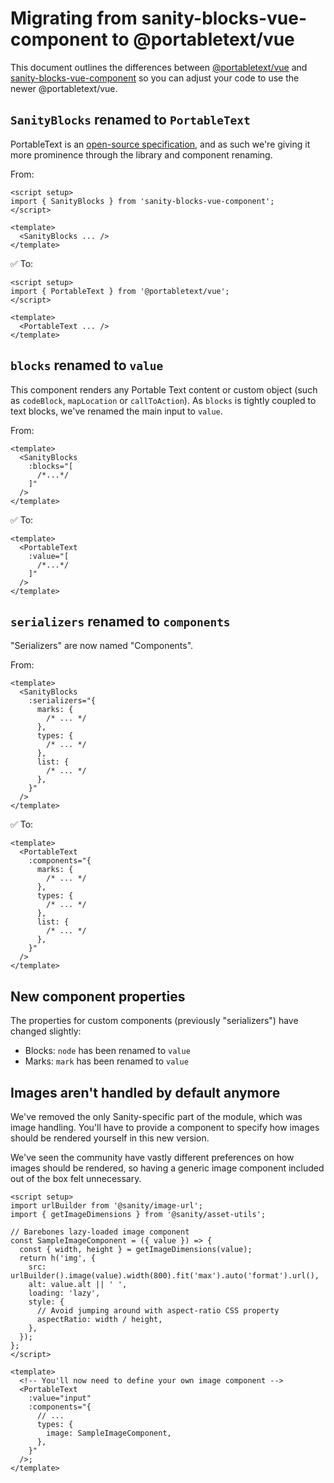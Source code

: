 # Migrating from sanity-blocks-vue-component to @portabletext/vue

This document outlines the differences between [@portabletext/vue](https://www.npmjs.com/package/@portabletext/vue) and [sanity-blocks-vue-component](https://www.npmjs.com/package/sanity-blocks-vue-component) so you can adjust your code to use the newer @portabletext/vue.

## `SanityBlocks` renamed to `PortableText`

PortableText is an [open-source specification](https://portabletext.org/), and as such we're giving it more prominence through the library and component renaming.

From:

```vue
<script setup>
import { SanityBlocks } from 'sanity-blocks-vue-component';
</script>

<template>
  <SanityBlocks ... />
</template>
```

✅ To:

```vue
<script setup>
import { PortableText } from '@portabletext/vue';
</script>

<template>
  <PortableText ... />
</template>
```

## `blocks` renamed to `value`

This component renders any Portable Text content or custom object (such as `codeBlock`, `mapLocation` or `callToAction`). As `blocks` is tightly coupled to text blocks, we've renamed the main input to `value`.

From:

```vue
<template>
  <SanityBlocks
    :blocks="[
      /*...*/
    ]"
  />
</template>
```

✅ To:

```vue
<template>
  <PortableText
    :value="[
      /*...*/
    ]"
  />
</template>
```

## `serializers` renamed to `components`

"Serializers" are now named "Components".

From:

```vue
<template>
  <SanityBlocks
    :serializers="{
      marks: {
        /* ... */
      },
      types: {
        /* ... */
      },
      list: {
        /* ... */
      },
    }"
  />
</template>
```

✅ To:

```vue
<template>
  <PortableText
    :components="{
      marks: {
        /* ... */
      },
      types: {
        /* ... */
      },
      list: {
        /* ... */
      },
    }"
  />
</template>
```

## New component properties

The properties for custom components (previously "serializers") have changed slightly:

- Blocks: `node` has been renamed to `value`
- Marks: `mark` has been renamed to `value`

## Images aren't handled by default anymore

We've removed the only Sanity-specific part of the module, which was image handling. You'll have to provide a component to specify how images should be rendered yourself in this new version.

We've seen the community have vastly different preferences on how images should be rendered, so having a generic image component included out of the box felt unnecessary.

```vue
<script setup>
import urlBuilder from '@sanity/image-url';
import { getImageDimensions } from '@sanity/asset-utils';

// Barebones lazy-loaded image component
const SampleImageComponent = ({ value }) => {
  const { width, height } = getImageDimensions(value);
  return h('img', {
    src: urlBuilder().image(value).width(800).fit('max').auto('format').url(),
    alt: value.alt || ' ',
    loading: 'lazy',
    style: {
      // Avoid jumping around with aspect-ratio CSS property
      aspectRatio: width / height,
    },
  });
};
</script>

<template>
  <!-- You'll now need to define your own image component -->
  <PortableText
    :value="input"
    :components="{
      // ...
      types: {
        image: SampleImageComponent,
      },
    }"
  />;
</template>
```
